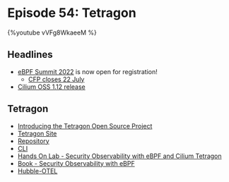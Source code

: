 # Episode 54: Tetragon

{%youtube vVFg8WkaeeM %} 

## Headlines
-   [eBPF Summit 2022]([https://ebpf.io/summit-2022](https://ebpf.io/summit-2022)/) is now open for registration!
	- [CFP closes 22 July]([https://sessionize.com/ebpf-summit-2022](https://sessionize.com/ebpf-summit-2022))
- [Cilium OSS 1.12 release](https://isovalent.com/blog/post/cilium-release-112/)

## Tetragon

- [Introducing the Tetragon Open Source Project]([https://isovalent.com/blog/post/2022-05-16-tetragon/](https://isovalent.com/blog/post/2022-05-16-tetragon/))
- [Tetragon Site](https://isovalent.com/tetragon/)
- [Repository](https://github.com/cilium/tetragon/issues)
- [CLI](https://github.com/cilium/tetragon/blob/main/README.md#tetragon-cli)
- [Hands On Lab - Security Observability with eBPF and Cilium Tetragon](https://isovalent.com/labs/)
- [Book - Security Observability with eBPF](https://isovalent.com/ebpf-security/)
- [Hubble-OTEL](https://github.com/cilium/hubble-otel)
